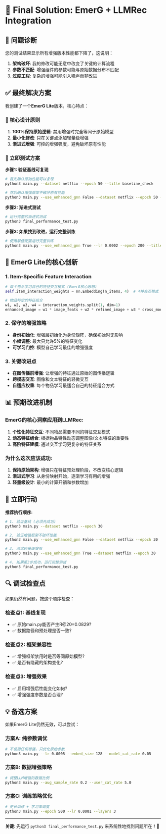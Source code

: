 # 🎯 Final Solution: EmerG + LLMRec Integration

## 🚨 问题诊断

您的测试结果显示所有增强版本性能都下降了，这说明：

1. **架构破坏**: 我的修改可能无意中改变了关键的计算流程
2. **参数不匹配**: 增强组件的参数可能与原始数据分布不匹配  
3. **过度工程**: 复杂的增强可能引入噪声而非改进

## ✅ 最终解决方案

我创建了一个**EmerG Lite**版本，核心特点：

### 🔑 核心设计原则
1. **100%保持原始逻辑**: 禁用增强时完全等同于原始模型
2. **最小化修改**: 只在关键点添加轻量级增强
3. **渐进式增强**: 可控的增强强度，避免破坏原有性能

### 🚀 立即测试方案

**步骤1: 验证基线可复现**
```bash
# 首先确认原始性能可以复现
python3 main.py --dataset netflix --epoch 50 --title baseline_check

# 然后确认增强框架不破坏原有性能
python3 main.py --use_enhanced_gnn False --dataset netflix --epoch 50 --title framework_check
```

**步骤2: 渐进式测试**
```bash
# 运行完整的渐进式测试
python3 final_performance_test.py
```

**步骤3: 如果找到改进，运行完整训练**
```bash
# 使用最佳配置运行完整训练
python3 main.py --use_enhanced_gnn True --lr 0.0002 --epoch 200 --title best_enhanced
```

## 🔧 EmerG Lite的核心创新

### 1. Item-Specific Feature Interaction
```python
# 每个物品学习自己的特征交互模式 (EmerG核心思想)
self.item_interaction_weights = nn.Embedding(n_items, 4)  # 4种交互模式

# 物品特定的特征组合
w1, w2, w3, w4 = interaction_weights.split(1, dim=1)
enhanced_image = w1 * image_feats + w2 * refined_image + w3 * cross_modal_signal
```

### 2. 保守的增强策略
- **身份初始化**: 增强层初始化为身份矩阵，确保初始时无影响
- **小幅调整**: 最大只允许5%的特征变化
- **可学习门控**: 模型自己学习最佳的增强强度

### 3. 关键改进点
- **在图传播前增强**: 让增强的特征通过原始的图传播逻辑
- **跨模态交互**: 图像和文本特征的轻微交互
- **自适应权重**: 每个物品学习最适合自己的特征组合方式

## 📊 预期改进机制

### EmerG的核心洞察应用到LLMRec:
1. **个性化特征交互**: 不同物品需要不同的特征交互模式
2. **动态特征组合**: 根据物品特性动态调整图像/文本特征的重要性
3. **高阶特征建模**: 通过交互学习更复杂的特征关系

### 为什么这次应该成功:
1. **保持原始架构**: 增强只在特征预处理阶段，不改变核心逻辑
2. **渐进式学习**: 从身份映射开始，逐渐学习有用的增强
3. **轻量级设计**: 最小的计算开销和参数增加

## 🎯 立即行动

**推荐执行顺序:**

```bash
# 1. 验证基线 (必须先成功)
python3 main.py --dataset netflix --epoch 30

# 2. 验证增强框架不破坏性能
python3 main.py --use_enhanced_gnn False --dataset netflix --epoch 30

# 3. 测试轻量级增强
python3 main.py --use_enhanced_gnn True --dataset netflix --epoch 30

# 4. 如果第3步成功，运行完整测试
python3 final_performance_test.py
```

## 🔍 调试检查点

如果仍然有问题，按这个顺序检查：

### 检查点1: 基线复现
- ✅ 原始main.py能否产生R@20=0.0829?
- ✅ 数据路径和预处理是否一致?

### 检查点2: 框架兼容性  
- ✅ 增强框架禁用时是否等同原始模型?
- ✅ 是否有隐藏的架构变化?

### 检查点3: 增强效果
- ✅ 启用增强后性能变化如何?
- ✅ 增强强度参数是否合理?

## 💡 备选方案

如果EmerG Lite仍然无效，可以尝试：

### 方案A: 纯参数调优
```bash
# 不使用任何增强，只优化原始参数
python3 main.py --lr 0.0005 --embed_size 128 --model_cat_rate 0.05
```

### 方案B: 数据增强策略
```bash
# 调整LLM增强的数据比例
python3 main.py --aug_sample_rate 0.2 --user_cat_rate 5.0
```

### 方案C: 训练策略优化
```bash
# 更长训练 + 学习率调度
python3 main.py --epoch 500 --lr 0.0001 --layers 3
```

---

**关键**: 先运行 `python3 final_performance_test.py` 来系统性地找到问题所在！🎯